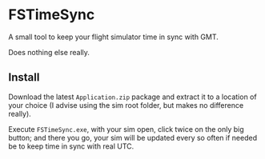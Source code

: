 # FSTimeSync

A small tool to keep your flight simulator time in sync with GMT.

Does nothing else really.

## Install

Download the latest `Application.zip` package and extract it to a location of your choice (I advise using the sim root folder, but makes no difference really).

Execute `FSTimeSync.exe`, with your sim open, click twice on the only big button; and there you go, your sim will be updated every so often if needed be to keep time in sync with real UTC.
